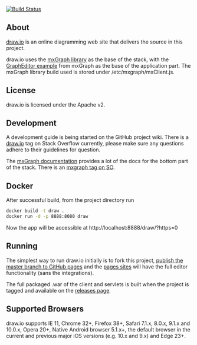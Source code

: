 [![Build Status](https://travis-ci.org/jgraph/draw.io.png?branch=master)](https://travis-ci.org/jgraph/draw.io)

About
-----
[draw.io](https://www.draw.io) is an online diagramming web site that delivers the source in this project.

draw.io uses the [mxGraph library](https://github.com/jgraph/mxgraph) as the base of the stack, with the [GraphEditor example](https://github.com/jgraph/mxgraph/tree/master/javascript/examples/grapheditor) from mxGraph as the base of the application part. The mxGraph library build used is stored under /etc/mxgraph/mxClient.js.

License
-------
draw.io is licensed under the Apache v2.

Development
-----------

A development guide is being started on the GitHub project wiki. There is a [draw.io](http://stackoverflow.com/questions/tagged/draw.io) tag on Stack Overflow currently, please make sure any questions adhere to their guidelines for question.

The [mxGraph documentation](https://jgraph.github.io/mxgraph/) provides a lot of the docs for the bottom part of the stack. There is an [mxgraph tag on SO](http://stackoverflow.com/questions/tagged/mxgraph).


Docker
------
After successful build, from the project directory run
```bash
docker build -t draw .
docker run -d -p 8888:8080 draw
```
Now the app will be accessible at http://localhost:8888/draw/?https=0

Running
-------
The simplest way to run draw.io initially is to fork this project, [publish the master branch to GitHub pages](https://help.github.com/categories/github-pages-basics/) and the [pages sites](https://jgraph.github.io/draw.io/war/index.html) will have the full editor functionality (sans the integrations).

The full packaged .war of the client and servlets is built when the project is tagged and available on the [releases page](https://github.com/jgraph/draw.io/releases).

Supported Browsers
------------------
draw.io supports IE 11, Chrome 32+, Firefox 38+, Safari 7.1.x, 8.0.x, 9.1.x and 10.0.x, Opera 20+, Native Android browser 5.1.x+, the default browser in the current and previous major iOS versions (e.g. 10.x and 9.x) and Edge 23+.
